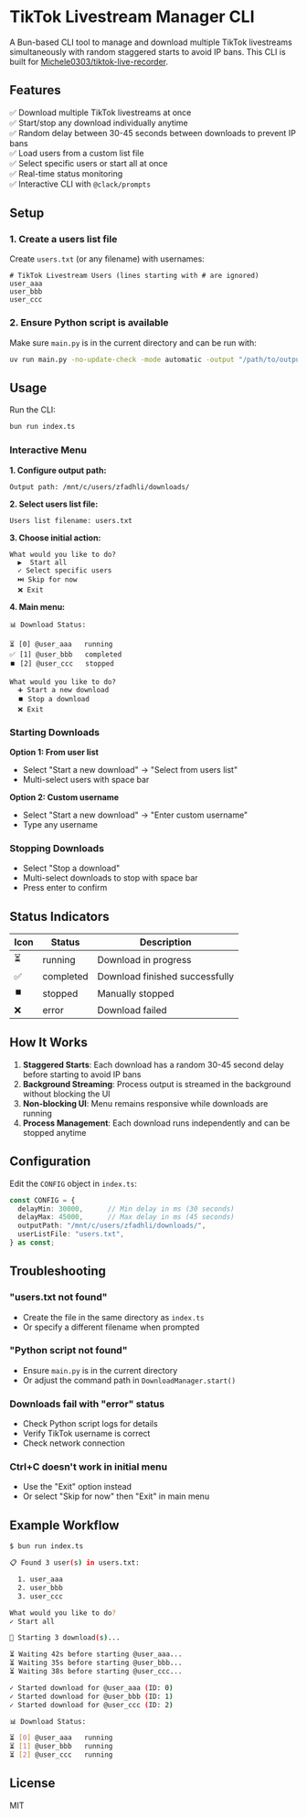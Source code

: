 # TikTok Livestream Manager CLI

A Bun-based CLI tool to manage and download multiple TikTok livestreams simultaneously with random staggered starts to avoid IP bans. This CLI is built for [Michele0303/tiktok-live-recorder](https://github.com/Michele0303/tiktok-live-recorder).

## Features

✅ Download multiple TikTok livestreams at once  
✅ Start/stop any download individually anytime  
✅ Random delay between 30-45 seconds between downloads to prevent IP bans  
✅ Load users from a custom list file  
✅ Select specific users or start all at once  
✅ Real-time status monitoring  
✅ Interactive CLI with `@clack/prompts`  

## Setup

### 1. Create a users list file

Create `users.txt` (or any filename) with usernames:

```
# TikTok Livestream Users (lines starting with # are ignored)
user_aaa
user_bbb
user_ccc
```

### 2. Ensure Python script is available

Make sure `main.py` is in the current directory and can be run with:

```bash
uv run main.py -no-update-check -mode automatic -output "/path/to/output" -user username
```

## Usage

Run the CLI:

```bash
bun run index.ts
```

### Interactive Menu

**1. Configure output path:**
```
Output path: /mnt/c/users/zfadhli/downloads/
```

**2. Select users list file:**
```
Users list filename: users.txt
```

**3. Choose initial action:**
```
What would you like to do?
  ▶️  Start all
  ✓ Select specific users
  ⏭️ Skip for now
  ❌ Exit
```

**4. Main menu:**
```
📊 Download Status:

⏳ [0] @user_aaa   running
✅ [1] @user_bbb   completed
⏹️ [2] @user_ccc   stopped

What would you like to do?
  ➕ Start a new download
  ⏹️ Stop a download
  ❌ Exit
```

### Starting Downloads

**Option 1: From user list**
- Select "Start a new download" → "Select from users list"
- Multi-select users with space bar

**Option 2: Custom username**
- Select "Start a new download" → "Enter custom username"
- Type any username

### Stopping Downloads

- Select "Stop a download"
- Multi-select downloads to stop with space bar
- Press enter to confirm

## Status Indicators

| Icon | Status | Description |
|------|--------|-------------|
| ⏳ | running | Download in progress |
| ✅ | completed | Download finished successfully |
| ⏹️ | stopped | Manually stopped |
| ❌ | error | Download failed |

## How It Works

1. **Staggered Starts**: Each download has a random 30-45 second delay before starting to avoid IP bans
2. **Background Streaming**: Process output is streamed in the background without blocking the UI
3. **Non-blocking UI**: Menu remains responsive while downloads are running
4. **Process Management**: Each download runs independently and can be stopped anytime

## Configuration

Edit the `CONFIG` object in `index.ts`:

```typescript
const CONFIG = {
  delayMin: 30000,      // Min delay in ms (30 seconds)
  delayMax: 45000,      // Max delay in ms (45 seconds)
  outputPath: "/mnt/c/users/zfadhli/downloads/",
  userListFile: "users.txt",
} as const;
```

## Troubleshooting

### "users.txt not found"
- Create the file in the same directory as `index.ts`
- Or specify a different filename when prompted

### "Python script not found"
- Ensure `main.py` is in the current directory
- Or adjust the command path in `DownloadManager.start()`

### Downloads fail with "error" status
- Check Python script logs for details
- Verify TikTok username is correct
- Check network connection

### Ctrl+C doesn't work in initial menu
- Use the "Exit" option instead
- Or select "Skip for now" then "Exit" in main menu

## Example Workflow

```bash
$ bun run index.ts

📋 Found 3 user(s) in users.txt:

  1. user_aaa
  2. user_bbb
  3. user_ccc

What would you like to do?
✓ Start all

🚀 Starting 3 download(s)...

⏳ Waiting 42s before starting @user_aaa...
⏳ Waiting 35s before starting @user_bbb...
⏳ Waiting 38s before starting @user_ccc...

✓ Started download for @user_aaa (ID: 0)
✓ Started download for @user_bbb (ID: 1)
✓ Started download for @user_ccc (ID: 2)

📊 Download Status:

⏳ [0] @user_aaa   running
⏳ [1] @user_bbb   running
⏳ [2] @user_ccc   running
```

## License

MIT